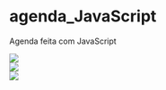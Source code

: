 # agenda_JavaScript
Agenda feita com JavaScript

<img src="https://user-images.githubusercontent.com/81642604/186272642-44acdfe9-55d7-4539-9a1d-f06c4455a047.png">
<br>
<img src="https://user-images.githubusercontent.com/81642604/186272650-f40bbb03-aea4-4a1a-b731-6206ea8b6f6b.png">
<br>
<img src="https://user-images.githubusercontent.com/81642604/186272654-56f7768d-6471-4e34-9a07-772e227ef330.png">

